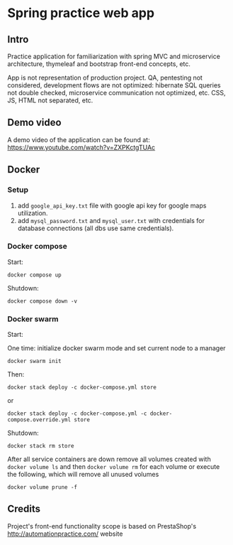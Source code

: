# Spring practice web app
## Intro
Practice application for familiarization with spring MVC and microservice architecture, 
thymeleaf and bootstrap front-end concepts, etc. 

App is not representation of production project. QA, pentesting not considered, 
development flows are not optimized: hibernate SQL queries not double checked, 
microservice communication not optimized, etc. CSS, JS, HTML not separated, etc.

## Demo video
A demo video of the application can be found at:
https://www.youtube.com/watch?v=ZXPKctgTUAc

## Docker

### Setup

1. add `google_api_key.txt` file with google api key for google maps utilization.
2. add `mysql_password.txt` and `mysql_user.txt` with credentials for database connections (all dbs use same credentials).

### Docker compose
Start:

    docker compose up

Shutdown:

    docker compose down -v

### Docker swarm

Start:

One time: initialize docker swarm mode and set current node to a manager

    docker swarm init

Then:

    docker stack deploy -c docker-compose.yml store
or

    docker stack deploy -c docker-compose.yml -c docker-compose.override.yml store

Shutdown:

    docker stack rm store

After all service containers are down remove all volumes created with `docker volume ls` and then `docker volume rm` 
for each volume or execute the following, which will remove all unused volumes

    docker volume prune -f


## Credits
Project's front-end functionality scope is based on PrestaShop's 
http://automationpractice.com/ website